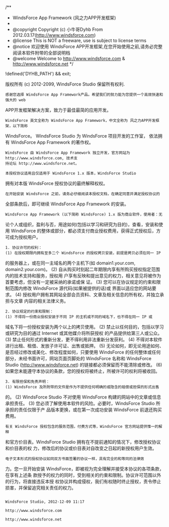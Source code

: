 /**
 * WindsForce App Framework (风之力APP开发框架)
 *
 * @copyright    Copyright (c) 小牛哥Dyhb From 2012.03.17(http://www.windsforce.com)
 * @license        This is NOT a freeware, use is subject to license terms
 * @notice         欢迎使用 WindsForce APP开发框架,在您开始使用之前,请务必完整阅读本软件附带的全部说明档
 * @welcome     Welcome to http://www.windsforce.com & http://www.windsforce.net
 */

!defined('DYHB_PATH') && exit;

版权所有 (c) 2012-2099, WindsForce Studio
保留所有权利.

    感谢您选择 WindsForce App Framework产品。希望我们的努力能为您提供一个高效快速和强大的 web
APP开发框架解决方案，致力于最佳最简的应用开发。

    WindsForce 英文全称为 WindsForce App Framework，中文全称为 风之力APP开发框架，以下简称
WindsForce。
    WindsForce Studio 为 WindsForce 项目开发的工作室，
依法拥有 WindsForce App Framework 的著作权。

    WindsForce 由 WindsForce App Framework 独立开发，官方网站为 http://www.windsforce.com, 技术支
    持论坛 http://www.windsforce.net。

    本授权协议适用且仅适用于 WindsForce 1.x 版本，WindsForce Studio
拥有对本版 WindsForce 授权协议的最终解释权权。

    在开始安装 WindsForce 之前，请务必仔细阅读本授权文档，在确定同意并满足授权协议的
全部条款后，即可继续 WindsForce App Framework 的安装。

    WindsForce App Framework (以下简称 WindsForce) 1.x 版为商业软件，使用者：无
论个人或组织，盈利与否，用途如何(包括以学习和研究为目的)，查看，安装和使用 WindsForce
的整体或部分，都必须支付商业授权费用，获得正式授权后，方可成为授权用户。

    1. 协议许可的权利：
    (1) 在授权期限内拥有至多二个 WindsForce 的授权拷贝安装，前提是拷贝必须在同一 IP
的服务器上，或在同一主域名的两个主机下(如 domain1.your.com, domain2.your.com)。
    (2) 自从购买时刻起二年期限内享有所购买授权指定范围内的技术支持和服务，授权用
户享有反映和提出意见的权力，相关意见将被作为首要考虑，但没有一定被采纳的承诺或保
证。
    (3) 您可以在协议规定的约束和限制范围内修改 WindsForce 源代码(如果被提供的话)或
界面以适应您的网站要求。
    (4) 授权用户拥有其网站全部会员资料、文章及相关信息的所有权，并独立承担与文章
内容的相关法律义务。

    2. 协议规定的约束和限制：
    (1) 不得将一份商业授权安装于不同 IP 的主机或不同的域名下，也不得在同一 IP 或
域名下将一份授权安装为两个以上的拷贝使用。
    (2) 禁止以任何目的，包括以学习或研究为目的通过 Internet 或其他媒介将所获授权
的产品提供给第三人或公众。
    (3) 禁止任何形式的重新分发，更不得利用非法重新分发获利。
    (4) 不得对本软件进行出租、租借、发放子许可证、出售或抵押。
    (5) 无论如何，即无论用途如何、是否经过修改或美化、修改程度如何，只要使用
WindsForce 的任何整体或任何部分，未经书面许可，网站页面页脚处的 WindsForce 名称和
WindsForce Studio (http://www.windsforce.net) 的链接都必须保留而不能清除或修改。
    (6) 如果您未能遵守本协议的条款，您的授权将被终止，所被许可的权利将被收回。

    3. 有限担保和免责声明：
    (1) WindsForce 及所附带的文件是作为不提供任何明确的或隐含的赔偿或担保的形式出售
的。
    (2) WindsForce Studio 不对使用 WindsForce 构建的网站中的文章或信息承担责任。
    (3) 您必须了解使用本软件的风险。必要时，WindsForce Studio 所承担的责任仅限于产
品版本更换，或在第一次成功安装 WindsForce 前退还购买费用。

    有关 WindsForce 授权包含的服务范围，付费方式等，WindsForce 官方网站提供惟一的解释
和官方价目表。WindsForce Studio 拥有在不提前通知的情况下，修改授权协议和价目表的权
力，修改后的协议或价目表对自改变之日起的新授权用户生效。

    电子文本形式的授权协议如同双方书面签署的协议一样，具有完全的和等同的法律效
力。您一旦开始安装 WindsForce，即被视为完全理解并接受本协议的各项条款，在享有上述条
款授予的权力的同时，受到相关的约束和限制。协议许可范围以外的行为，将直接违反本授
权协议并构成侵权，我们有权随时终止授权，责令停止损害，并保留追究相关责任的权力。


                                                                                                                                    WindsForce Studio, 2012-12-09 11:17
                                                                                                                                    http://www.windsforce.com
                                                                                                                                    http://www.windsforce.net